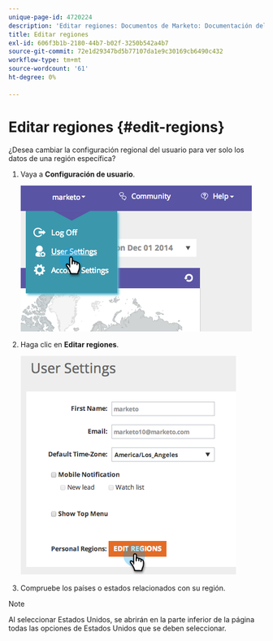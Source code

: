 ```yaml
---
unique-page-id: 4720224
description: 'Editar regiones: Documentos de Marketo: Documentación del producto'
title: Editar regiones
exl-id: 606f3b1b-2180-44b7-b02f-3250b542a4b7
source-git-commit: 72e1d29347bd5b77107da1e9c30169cb6490c432
workflow-type: tm+mt
source-wordcount: '61'
ht-degree: 0%

---
```


# Editar regiones {#edit-regions}

¿Desea cambiar la configuración regional del usuario para ver solo los datos de una región específica?

1. Vaya a **Configuración de usuario**.

   ![](assets/image2014-12-1-23-3a8-3a40.png)

1. Haga clic en **Editar regiones**.

   ![](assets/image2014-12-3-18-3a55-3a25.png)

1. Compruebe los países o estados relacionados con su región.

>[!NOTE]
>
>Al seleccionar Estados Unidos, se abrirán en la parte inferior de la página todas las opciones de Estados Unidos que se deben seleccionar.
